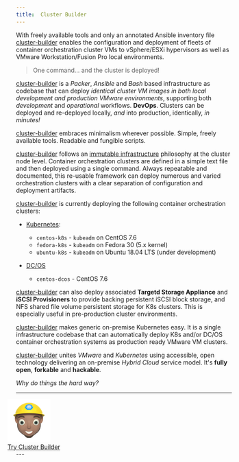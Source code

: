 ```yaml
---
title:  Cluster Builder
---
```


With freely available tools and only an annotated Ansible inventory file [cluster-builder](https://github.com/ids/cluster-builder) enables the configuration and deployment of fleets of container orchestration cluster VMs to vSphere/ESXi hypervisors as well as VMware Workstation/Fusion Pro local environments.

> One command... and the cluster is deployed!

<script id="asciicast-o7qwHhfrGaieP1CQ4RXspTcZl" src="https://asciinema.org/a/o7qwHhfrGaieP1CQ4RXspTcZl.js"  async data-autoplay="true" data-rows="41" data-theme="solarized-dark" data-size="small" data-speed="5"></script>

<script
  src="https://code.jquery.com/jquery-3.3.1.min.js"
  integrity="sha256-FgpCb/KJQlLNfOu91ta32o/NMZxltwRo8QtmkMRdAu8="
  crossorigin="anonymous"></script>

[cluster-builder](https://github.com/ids/cluster-builder) is a _Packer_, _Ansible_ and _Bash_ based infrastructure as codebase that can deploy _identical cluster VM images in both local development and production VMware environments_, supporting both  _development_ and _operational_ workflows. __DevOps__.  Clusters can be deployed and re-deployed locally, _and_ into production, identically, _in minutes!_

[cluster-builder](https://github.com/ids/cluster-builder) embraces minimalism wherever possible.  Simple, freely available tools.  Readable and fungible scripts.

[cluster-builder](https://github.com/ids/cluster-builder) follows an [immutable infrastructure](https://www.digitalocean.com/community/tutorials/what-is-immutable-infrastructure) philosophy at the cluster node level.  Container orchestration clusters are defined in a simple text file and then deployed using a single command.  Always repeatable and documented, this re-usable framework can deploy numerous and varied orchestration clusters with a clear separation of configuration and deployment artifacts.

[cluster-builder](https://github.com/ids/cluster-builder) is currently deploying the following container orchestration clusters:

* [Kubernetes](https://kubernetes.io/):
  * `centos-k8s` - `kubeadm` on CentOS 7.6
  * `fedora-k8s` - `kubeadm` on Fedora 30 (5.x kernel)  
  * `ubuntu-k8s` - `kubeadm` on Ubuntu 18.04 LTS (under development)

* [DC/OS](https://dcos.io/) 
  * `centos-dcos` - CentOS 7.6

[cluster-builder](https://github.com/ids/cluster-builder) can also deploy associated __Targetd Storage Appliance__ and __iSCSI Provisioners__ to provide backing persistent iSCSI block storage, and NFS shared file volume persistent storage for K8s clusters.  This is especially useful in pre-production cluster environments.

[cluster-builder](https://github.com/ids/cluster-builder) makes generic on-premise Kubernetes easy.  It is a single infrastructure codebase that can automatically deploy K8s and/or DC/OS container orchestration systems as production ready VMware VM clusters.  

[cluster-builder](https://github.com/ids/cluster-builder) unites _VMware_ and _Kubernetes_ using accessible, open technology delivering an on-premise _Hybrid Cloud_ service model. It's __fully open__, __forkable__ and __hackable__.  

_Why do things the hard way?_

---
<div class="center" style="margin-left: -20px;">
<img style="width: 100px;box-shadow:none;margin-bottom:0px" src="/assets/images/cbLogo2-100.png" >
</div>
<div class="center" style="margin-left: -20px;">
<a id="try-cb-link" href="https://github.com/ids/cluster-builder">Try Cluster Builder</a>
</div>
---
<style>

</style>